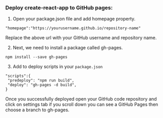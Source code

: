 ### Deploy create-react-app to GitHub pages:

1. Open your package.json file and add homepage property.

```
"homepage":"https://yourusername.github.io/repository-name"
```

Replace the above url with your GitHub username and repository name.

2. Next, we need to install a package called gh-pages.

```
npm install --save gh-pages
```

3. Add to deploy scripts in your `package.json`

```
"scripts":{
 "predeploy": "npm run build",
 "deploy": "gh-pages -d build",
}
```

Once you successfully deployed open your GitHub code repository and click on settings tab if you scroll down you can see a GitHub Pages then choose a branch to gh-pages.
